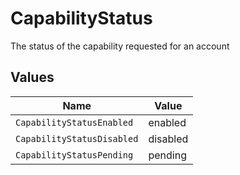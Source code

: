 # CapabilityStatus

The status of the capability requested for an account


## Values

| Name                       | Value                      |
| -------------------------- | -------------------------- |
| `CapabilityStatusEnabled`  | enabled                    |
| `CapabilityStatusDisabled` | disabled                   |
| `CapabilityStatusPending`  | pending                    |